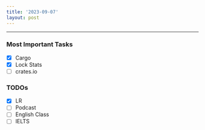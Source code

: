 ```yaml
---
title: '2023-09-07'
layout: post
---
```


---

### Most Important Tasks

- [x] Cargo
- [x] Lock Stats
- [ ] crates.io

### TODOs

- [x] LR
- [ ] Podcast
- [ ] English Class
- [ ] IELTS
